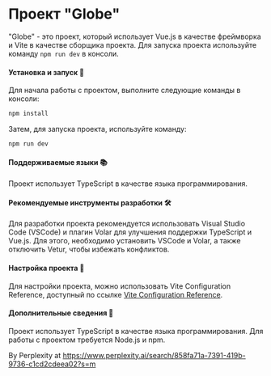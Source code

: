 

# Проект "Globe"

"Globe" - это проект, который использует Vue.js в качестве фреймворка и Vite в качестве сборщика проекта. Для запуска проекта используйте команду `npm run dev` в консоли.

#### Установка и запуск 🎈

Для начала работы с проектом, выполните следующие команды в консоли:

```sh
npm install
```

Затем, для запуска проекта, используйте команду:

```sh
npm run dev
```

#### Поддерживаемые языки 📚

Проект использует TypeScript в качестве языка программирования.

#### Рекомендуемые инструменты разработки 🛠️

Для разработки проекта рекомендуется использовать Visual Studio Code (VSCode) и плагин Volar для улучшения поддержки TypeScript и Vue.js. Для этого, необходимо установить VSCode и Volar, а также отключить Vetur, чтобы избежать конфликтов.

#### Настройка проекта 🔧

Для настройки проекта, можно использовать Vite Configuration Reference, доступный по ссылке [Vite Configuration Reference](https://vitejs.dev/config/).

#### Дополнительные сведения 📝

Проект использует TypeScript в качестве языка программирования. Для работы с проектом требуется Node.js и npm.

By Perplexity at https://www.perplexity.ai/search/858fa71a-7391-419b-9736-c1cd2cdeea02?s=m